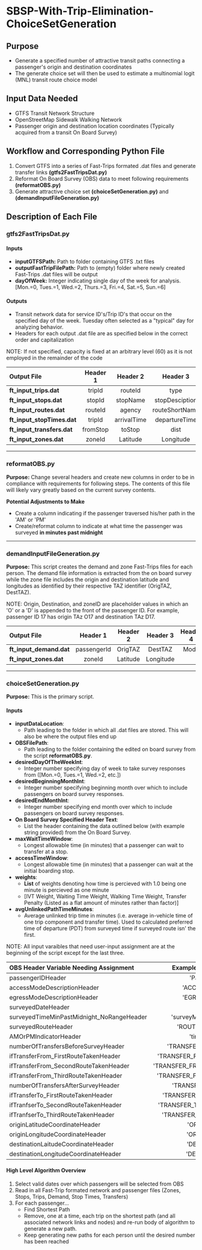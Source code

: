 # SBSP-With-Trip-Elimination-ChoiceSetGeneration
## Purpose
* Generate a specified number of attractive transit paths connecting a passenger's origin and destination coordinates
* The generate choice set will then be used to estimate a multinomial logit (MNL) transit route choice model

## Input Data Needed
* GTFS Transit Network Structure
* OpenStreetMap Sidewalk Walking Network
* Passenger origin and destination location coordinates (Typically acquired from a transit On Board Survey)

## Workflow and Corresponding Python File
1. Convert GTFS into a series of Fast-Trips formated .dat files and generate transfer links  **(gtfs2FastTripsDat.py)**
1. Reformat On Board Survey (OBS) data to meet following requirements **(reformatOBS.py)**
1. Generate attractive choice set **(choiceSetGeneration.py)** and **(demandInputFileGeneration.py)**



## Description of Each File
### gtfs2FastTripsDat.py
#### Inputs
* **inputGTFSPath:** Path to folder containing GTFS .txt files
* **outputFastTripFilePath:** Path to (empty) folder where newly created Fast-Trips .dat files will be output
* **dayOfWeek:** Integer indicating single day of the week for analysis. [Mon.=0, Tues.=1, Wed.=2, Thurs.=3, Fri.=4, Sat.=5, Sun.=6]

#### Outputs
* Transit network data for service ID's/Trip ID's that occur on the specified day of the week. Tuesday often selected as a "typical" day for analyzing behavior.
* Headers for each output .dat file are as specified below in the correct order and capitalization

NOTE: If not specified, capacity is fixed at an arbitrary level (60) as it is not employed in the remainder of the code

| Output File                |  Header 1   |  Header 2   |  Header 3      |  Header 4     |  Header 5  |  Header 6 | Header 7    | 
|:-------------------------- |:-----------:| :----------:|:--------------:|:-------------:|:----------:|:---------:|:-----------:|
| **ft_input_trips.dat**     | tripId      | routeId     | type           | startTime     |	capacity   | shapeId   | directionId |
| **ft_input_stops.dat**     | stopId      | stopName    | stopDesciption | Latitude      |	Longitude  | capacity  |             |
| **ft_input_routes.dat**    | routeId     | agency      | routeShortName | routeLongName |	routeType  |           |             |
| **ft_input_stopTimes.dat** | tripId      | arrivalTime | departureTime  | stopId        |	sequence   |           |             |
| **ft_input_transfers.dat** | fromStop    | toStop      | dist           | time          |	           |           |             |
| **ft_input_zones.dat**     | zoneId      | Latitude    | Longitude      |               |	           |           |             |

***

### reformatOBS.py
**Purpose:** Change several headers and create new columns in order to be in compliance with requirements for following steps. The contents of this file will likely vary greatly based on the current survey contents.

**Potential Adjustments to Make**
* Create a column indicating if the passenger traversed his/her path in the 'AM' or 'PM'
* Create/reformat column to indicate at what time the passenger was surveyed **in minutes past midnight**


***

### demandInputFileGeneration.py
**Purpose:** This script creates the demand and zone Fast-Trips files for each person. The demand file information is extracted from the on board survey while the zone file includes the origin and destination latitude and longitudes as identified by their respective TAZ identifier (OrigTAZ, DestTAZ).  

NOTE: Origin, Destination, and zoneID are placeholder values in which an 'O' or a 'D' is appended to the front of the passenger ID. For example, passenger ID 17 has origin TAz O17 and destination TAz D17.

| Output File                |  Header 1   |  Header 2   |  Header 3 |  Header 4     |  Header 5  |  Header 6 | Header 7 | Header 8 | 
|:-------------------------- |:-----------:| :----------:|:--------:|:------:|:-----------:|:---------:|:-----:|:------------:|
| **ft_input_demand.dat**    | passengerId | OrigTAZ     | DestTAZ   | Mode  |	timePeriod | Direction | PDT   | SurveyedPath |
| **ft_input_zones.dat**     | zoneId      | Latitude    | Longitude |       |	           |           |       |              |

***

### choiceSetGeneration.py
**Purpose:** This is the primary script. 

#### Inputs
* **inputDataLocation**: 
  * Path leading to the folder in which all .dat files are stored. This will also be where the output files end up
* **OBSFilePath**: 
  * Path leading to the folder containing the edited on board survey from the script **reformatOBS.py**.
* **desiredDayOfTheWeekInt**:
  * Integer number specifying day of week to take survey responses from ([Mon.=0, Tues.=1, Wed.=2, etc.])
* **desiredBeginningMonthInt**: 
  * Integer number specifying beginning month over which to include passengers on board survey responses.
* **desiredEndMonthInt**: 
  * Integer number specifying end month over which to include passengers on board survey responses.
* **On Board Survey Specified Header Text**: 
  * List the header containing the data outlined below (with example string provided) from the On Board Survey.
* **maxWaitTimeWindow**: 
  * Longest allowable time (in minutes) that a passenger can wait to transfer at a stop.
* **accessTimeWindow**: 
  * Longest allowable time (in minutes) that a passenger can wait at the initial boarding stop.
* **weights**: 
  * **List** of weights denoting how time is percieved with 1.0 being one minute is percieved as one minute
  * [IVT Weight, Waiting Time Weight, Walking Time Weight, Transfer Penalty (Listed as a flat amount of minutes rather than factor)] 
* **avgUnlinkedPathTimeMinutes**:
  * Average unlinked trip time in minutes (i.e. average in-vehicle time of one trip component and transfer time). Used to calculated preferred time of departure (PDT) from surveyed time if surveyed route isn' the first.
  
NOTE: All input varaibles that need user-input assignment are at the beginning of the script except for the last three.

| OBS Header Variable Needing Assignment    |  Example String to Input     | 
|:------------------------------------------|:----------------------------:|
| passengerIDHeader                         |     'Passenger'              |
| accessModeDescriptionHeader               |     'ACCESS_MODE'            | 
| egressModeDescriptionHeader               |     'EGRESS_MODE'            |
| surveyedDateHeader                        |     'DATE'                   |
| surveyedTimeMinPastMidnight_NoRangeHeader | 'surveyMinPastMidnight'      |          
| surveyedRouteHeader                       | 'ROUTE_SURVEYED'             |
| AMOrPMIndicatorHeader                     | 'timePeriod'                 |
| numberOfTransfersBeforeSurveyHeader       | 'TRANSFERS_FROM_CODE'        |
| ifTransferFrom_FirstRouteTakenHeader      | 'TRANSFER_FROM_FIRST_ROUTE'  |
| ifTransferFrom_SecondRouteTakenHeader     | 'TRANSFER_FROM_SECOND_ROUTE' |
| ifTransferFrom_ThirdRouteTakenHeader      | 'TRANSFER_FROM_THIRD_ROUTE'  |
| numberOfTransfersAfterSurveyHeader        | 'TRANSFERS_TO_CODE'          |
| ifTransferTo_FirstRouteTakenHeader        | 'TRANSFER_TO_FIRST_ROUTE'    |
| ifTranfserTo_SecondRouteTakenHeader       | 'TRANSFER_TO_SECOND_ROUTE'   |
| ifTranfserTo_ThirdRouteTakenHeader        | 'TRANSFER_TO_THIRD_ROUTE'    |
| originLatitudeCoordinateHeader            | 'ORIGIN_LAT'                 |
| originLongitudeCoordinateHeader           | 'ORIGIN_LON'                 |
| destinationLaitudeCoordinateHeader        | 'DESTIN_LAT'                 |
| destinationLongitudeCoordinateHeader      | 'DESTIN_LON'                 |

#### High Level Algorithm Overview
1. Select valid dates over which passengers will be selected from OBS
1. Read in all Fast-Trip formated network and passenger files (Zones, Stops, Trips, Demand, Stop Times, Transfers)
1. For each passenger...
    * Find Shortest Path
    * Remove, one at a time, each trip on the shortest path (and all associated network links and nodes) and re-run body of algorithm to generate a new path.
    * Keep generating new paths for each person until the desired number has been reached

